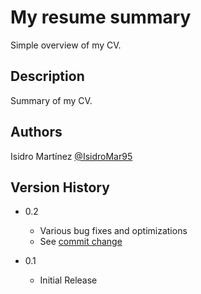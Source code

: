 # My resume summary

Simple overview of my CV.

## Description

Summary of my CV.

## Authors

Isidro Martínez
[@IsidroMar95](https://github.com/IsidroMar95)

## Version History
* 0.2
    * Various bug fixes and optimizations
    * See [commit change](https://github.com/IsidroMar95/isidromar95.github.io/commits/master) 
    
* 0.1
    * Initial Release